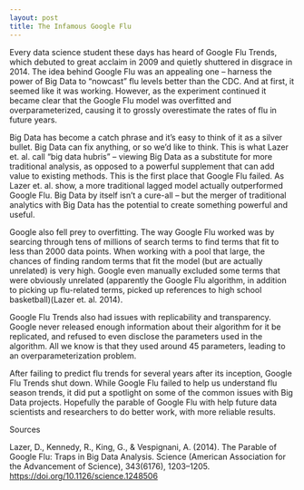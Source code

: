 ```yaml
---
layout: post
title: The Infamous Google Flu
---
```

Every data science student these days has heard of Google Flu Trends, which debuted to great acclaim in 2009 and quietly shuttered in disgrace in 2014. The idea behind Google Flu was an appealing one – harness the power of Big Data to “nowcast” flu levels better than the CDC. And at first, it seemed like it was working. However, as the experiment continued it became clear that the Google Flu model was overfitted and overparameterized, causing it to grossly overestimate the rates of flu in future years. 

Big Data has become a catch phrase and it’s easy to think of it as a silver bullet. Big Data can fix anything, or so we’d like to think. This is what Lazer et. al. call “big data hubris” – viewing Big Data as a substitute for more traditional analysis, as opposed to a powerful supplement that can add value to existing methods. This is the first place that Google Flu failed. As Lazer et. al. show, a more traditional lagged model actually outperformed Google Flu. Big Data by itself isn’t a cure-all – but the merger of traditional analytics with Big Data has the potential to create something powerful and useful.

Google also fell prey to overfitting. The way Google Flu worked was by searcing through tens of millions of search terms to find terms that fit to less than 2000 data points. When working with a pool that large, the chances of finding random terms that fit the model (but are actually unrelated) is very high. Google even manually excluded some terms that were obviously unrelated (apparently the Google Flu algorithm, in addition to picking up flu-related terms, picked up references to high school basketball)(Lazer et. al. 2014). 

Google Flu Trends also had issues with replicability and transparency. Google never released enough information about their algorithm for it be replicated, and refused to even disclose the parameters used in the algorithm. All we know is that they used around 45 parameters, leading to an overparameterization problem. 

After failing to predict flu trends for several years after its inception, Google Flu Trends shut down. While Google Flu failed to help us understand flu season trends, it did put a spotlight on some of the common issues with Big Data projects. Hopefully the parable of Google Flu with help future data scientists and researchers to do better work, with more reliable results. 

Sources

Lazer, D., Kennedy, R., King, G., & Vespignani, A. (2014). The Parable of Google Flu: Traps in Big Data Analysis. Science (American Association for the Advancement of Science), 343(6176), 1203–1205. https://doi.org/10.1126/science.1248506

